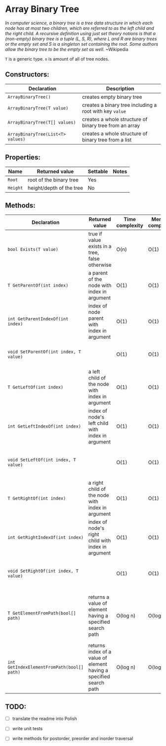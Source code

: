 # Array Binary Tree

*In computer science, a binary tree is a tree data structure in which each node has at most two children, which are referred to as the left child and the right child. A recursive definition using just set theory notions is that a (non-empty) binary tree is a tuple (L, S, R), where L and R are binary trees or the empty set and S is a singleton set containing the root. Some authors allow the binary tree to be the empty set as well.* ~Wikipedia

`T` is a generic type. `n` is amount of all of tree nodes.

## Constructors:
Declaration | Description
------------|------------
`ArrayBinaryTree()` | creates empty binary tree
`ArrayBinaryTree(T value)` | creates a binary tree including a root with key `value`
`ArrayBinaryTree(T[] values)`| creates a whole structure of binary tree from an array
`ArrayBinaryTree(List<T> values) `| creates a whole structure of binary tree from a list

## Properties:
Name | Returned value | Settable | Notes
-----|----------------|----------|------
`Root` | root of the binary tree | Yes |
`Height` | height/depth of the tree | No |

## Methods:

Declaration | Returned value | Time complexity | Memory complexity | Notes
------------|----------------|-----------------|-------------------|------
`bool Exists(T value)` | true if value exists in a tree, false otherwise | O(n) | O(1)|
`T GetParentOf(int index)` | a parent of the node with index in argument | O(1) | O(1)|
`int GetParentIndexOf(int index)` | index of node parent with index in argument | O(1) | O(1)|
`void SetParentOf(int index, T value)` | | O(1) | O(1) | resizes a tree array, sets parent value
`T GetLeftOf(int index)` | a left child of the node with index in argument | O(1) | O(1)|
`int GetLeftIndexOf(int index)` | index of node's left child with index in argument | O(1) | O(1)|
`void SetLeftOf(int index, T value)` | | O(1) | O(1) | resizes a tree array, set node's left child value
`T GetRightOf(int index)` | a right child of the node with index in argument | O(1) | O(1)|
`int GetRightIndexOf(int index)` | index of node's right child with index in argument | O(1) | O(1)|
`void SetRightOf(int index, T value)` | | O(1) | O(1) | resizes a tree array, set node's right child value
`T GetElementFromPath(bool[] path)` | returns a value of element having a specified search path | O(log n) | O(log n) | a path is array of booleans representing left-right decisions - left is false, right is true
`int GetIndexElementFromPath(bool[] path)` | returns index of a value of element having a specified search path | O(log n) | O(log n) | a path is array of booleans representing left-right decisions - left is false, right is true


## TODO:
- [ ] translate the readme into Polish
- [ ] write unit tests
- [ ] write methods for postorder, preorder and inorder traversal

